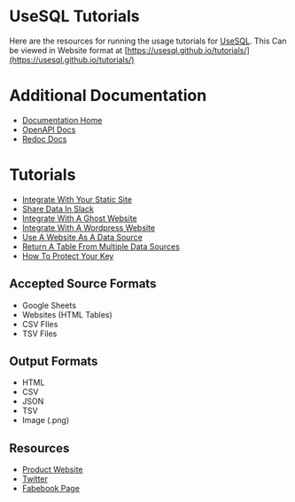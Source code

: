 # UseSQL Tutorials
Here are the resources for running the usage tutorials for [UseSQL](https://usesql.com?ref=github). This Can be viewed in Website format at [https://usesql.github.io/tutorials/](https://usesql.github.io/tutorials/)

# Additional Documentation
 - [Documentation Home](https://docs.usesql.com)
 - [OpenAPI Docs](https://usesql.com/docs)
 - [Redoc Docs](https://usesql.com/redoc)

# Tutorials
 - [Integrate With Your Static Site](static-sites/README.md)
 - [Share Data In Slack]()
 - [Integrate With A Ghost Website]()
 - [Integrate With A Wordpress Website]()
 - [Use A Website As A Data Source]()
 - [Return A Table From Multiple Data Sources]()
 - [How To Protect Your Key]()

## Accepted Source Formats
 - Google Sheets
 - Websites (HTML Tables)
 - CSV FIles
 - TSV Files

## Output Formats
 - HTML
 - CSV
 - JSON
 - TSV
 - Image (.png)

## Resources
 - [Product Website](https://www.usesql.com)
 - [Twitter](https://www.twitter.com/usesqlhq)
 - [Fabebook Page](https://www.usesql.com/facebook)

